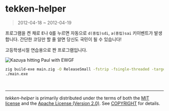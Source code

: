 tekken-helper
========
> 2012-04-18 ~ 2012-04-19

프로그램을 켠 채로 <kbd>E</kbd>나 <kbd>Q</kbd>를 누르면 자동으로 `d(중립)sdi`,
`a(중립)sai` 키이벤트가 발생합니다. 간단한 코딩만 할 줄 알면 당신도 국민이 될 수
있습니다!

고등학생시절 연습용으로 짠 프로그램입니다.

![Kazuya hitting Paul with EWGF](https://i.hyeon.me/tekken-helper/image.jpg)

```bash
zig build-exe main.zig -O ReleaseSmall -fstrip -fsingle-threaded -target x86_64-windows
./main.exe
```

&nbsp;

--------
*tekken-helper* is primarily distributed under the terms of both the [MIT
license] and the [Apache License (Version 2.0)]. See [COPYRIGHT] for details.

[MIT license]: LICENSE-MIT
[Apache License (Version 2.0)]: LICENSE-APACHE
[COPYRIGHT]: COPYRIGHT
